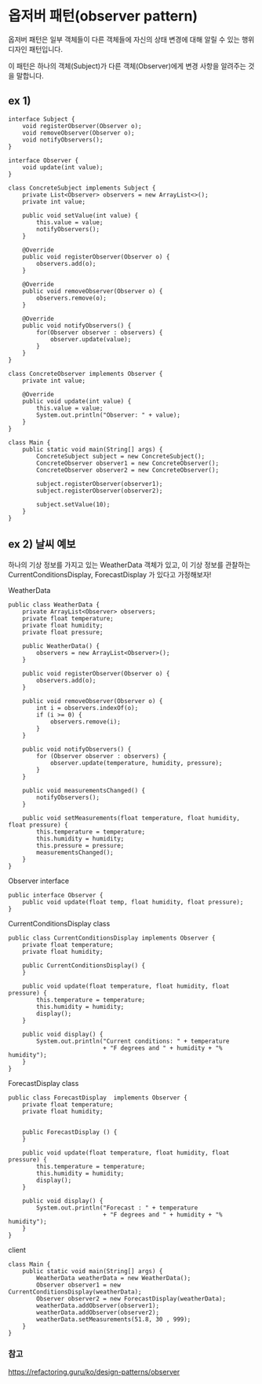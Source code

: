 # 옵저버 패턴(observer pattern)

옵저버 패턴은 일부 객체들이 다른 객체들에 자신의 상태 변경에 대해 알릴 수 있는 행위 디자인 패턴입니다.

이 패턴은 하나의 객체(Subject)가 다른 객체(Observer)에게 변경 사항을 알려주는 것을 말합니다.





## ex 1)

    interface Subject {
        void registerObserver(Observer o);
        void removeObserver(Observer o);
        void notifyObservers();
    }

    interface Observer {
        void update(int value);
    }

    class ConcreteSubject implements Subject {
        private List<Observer> observers = new ArrayList<>();
        private int value;

        public void setValue(int value) {
            this.value = value;
            notifyObservers();
        }

        @Override
        public void registerObserver(Observer o) {
            observers.add(o);
        }

        @Override
        public void removeObserver(Observer o) {
            observers.remove(o);
        }

        @Override
        public void notifyObservers() {
            for(Observer observer : observers) {
                observer.update(value);
            }
        }
    }

    class ConcreteObserver implements Observer {
        private int value;

        @Override
        public void update(int value) {
            this.value = value;
            System.out.println("Observer: " + value);
        }
    }

    class Main {
        public static void main(String[] args) {
            ConcreteSubject subject = new ConcreteSubject();
            ConcreteObserver observer1 = new ConcreteObserver();
            ConcreteObserver observer2 = new ConcreteObserver();

            subject.registerObserver(observer1);
            subject.registerObserver(observer2);

            subject.setValue(10);
        }
    }


## ex 2) 날씨 예보

하나의 기상 정보를 가지고 있는 WeatherData 객체가 있고, 이 기상 정보를 관찰하는 CurrentConditionsDisplay, ForecastDisplay 가 있다고 가정해보자!


WeatherData

    public class WeatherData {
        private ArrayList<Observer> observers;
        private float temperature;
        private float humidity;
        private float pressure;

        public WeatherData() {
            observers = new ArrayList<Observer>();
        }

        public void registerObserver(Observer o) {
            observers.add(o);
        }

        public void removeObserver(Observer o) {
            int i = observers.indexOf(o);
            if (i >= 0) {
                observers.remove(i);
            }
        }

        public void notifyObservers() {
            for (Observer observer : observers) {
                observer.update(temperature, humidity, pressure);
            }
        }

        public void measurementsChanged() {
            notifyObservers();
        }

        public void setMeasurements(float temperature, float humidity, float pressure) {
            this.temperature = temperature;
            this.humidity = humidity;
            this.pressure = pressure;
            measurementsChanged();
        }
    }

Observer interface

    public interface Observer {
        public void update(float temp, float humidity, float pressure);
    }
  

CurrentConditionsDisplay class
    
    public class CurrentConditionsDisplay implements Observer {
        private float temperature;
        private float humidity;

        public CurrentConditionsDisplay() {
        }

        public void update(float temperature, float humidity, float pressure) {
            this.temperature = temperature;
            this.humidity = humidity;
            display();
        }

        public void display() {
            System.out.println("Current conditions: " + temperature 
                               + "F degrees and " + humidity + "% humidity");
        }
    }    


ForecastDisplay  class
    
    public class ForecastDisplay  implements Observer {
        private float temperature;
        private float humidity;
        

        public ForecastDisplay () {
        }

        public void update(float temperature, float humidity, float pressure) {
            this.temperature = temperature;
            this.humidity = humidity;
            display();
        }

        public void display() {
            System.out.println("Forecast : " + temperature 
                               + "F degrees and " + humidity + "% humidity");
        }
    }    

client

    class Main {
        public static void main(String[] args) {
            WeatherData weatherData = new WeatherData();
            Observer observer1 = new CurrentConditionsDisplay(weatherData);
            Observer observer2 = new ForecastDisplay(weatherData);
            weatherData.addObserver(observer1);
            weatherData.addObserver(observer2);
            weatherData.setMeasurements(51.8, 30 , 999);
        }
    }



### 참고

https://refactoring.guru/ko/design-patterns/observer






